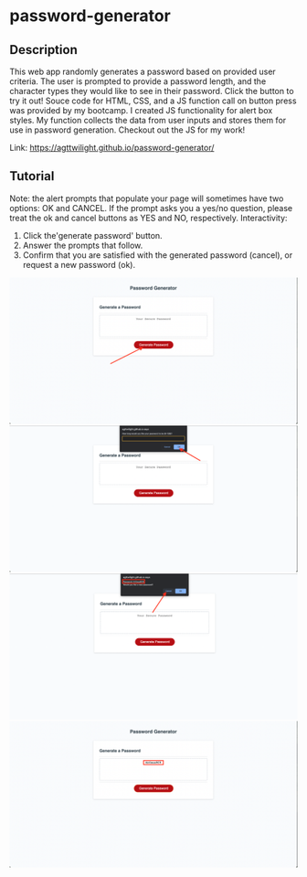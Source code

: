 # password-generator

## Description
This web app randomly generates a password based on provided user criteria. The user is prompted to provide a password length, and the character types they would like to see in their password. Click the button to try it out! Souce code for HTML, CSS, and a JS function call on button press was provided by my bootcamp. I created JS functionality for alert box styles. My function collects the data from user inputs and stores them for use in password generation. Checkout out the JS for my work!

Link: https://agttwilight.github.io/password-generator/

## Tutorial
Note: the alert prompts that populate your page will sometimes have two options: OK and CANCEL. If the prompt asks you a yes/no question, please treat the ok and cancel buttons as YES and NO, respectively. Interactivity:
1. Click the'generate password' button.
2. Answer the prompts that follow.
3. Confirm that you are satisfied with the generated password (cancel), or request a new password (ok).
<img src="./assests/start.png" alt="arrow pointing to a generate password button" title="Optional title">
<img src="./assests/exampleclick.png" alt="arrow poiting to ok in the password length alert" title="Optional title">
<img src="./assests/examplefinish.png" alt="arrow pointing to cancel to show that you are satisfied with your password. The password is also boxed." title="Optional title">
<img src="./assests/passwordcomplete.png" alt="the final password is in the center of the page, with a box around it." title="Optional title">
